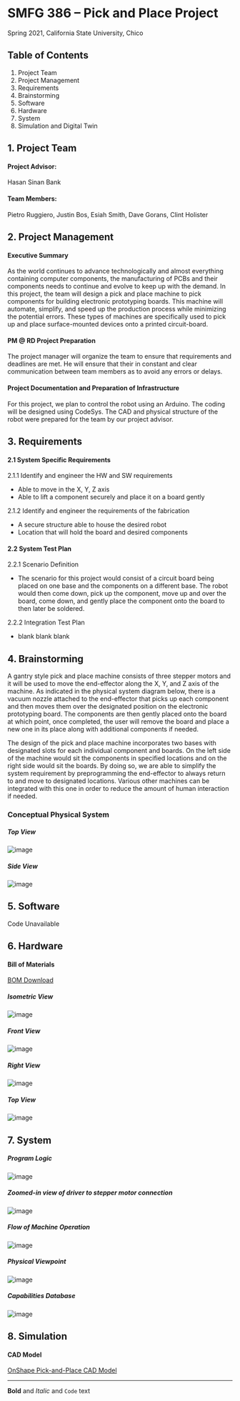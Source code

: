 # SMFG 386 – Pick and Place Project
Spring 2021, California State University, Chico

## Table of Contents
1. Project Team
2. Project Management
3. Requirements
4. Brainstorming
5. Software
6. Hardware
7. System
8. Simulation and Digital Twin

## 1. Project Team
#### Project Advisor:
Hasan Sinan Bank

#### Team Members:
Pietro Ruggiero, Justin Bos, Esiah Smith, Dave Gorans, Clint Holister

## 2. Project Management
#### Executive Summary
As the world continues to advance technologically and almost everything containing computer components, the manufacturing of PCBs and their components needs to continue and evolve to keep up with the demand.
In this project, the team will design a pick and place machine to pick components for building electronic prototyping boards. This machine will automate, simplify, and speed up the production process while minimizing the potential errors. These types of machines are specifically used to pick up and place surface-mounted devices onto a printed circuit-board.

#### PM @ RD Project Preparation
The project manager will organize the team to ensure that requirements and deadlines are met. He will ensure that their in constant and clear communication between team members as to avoid any errors or delays.

#### Project Documentation and Preparation of Infrastructure
For this project, we plan to control the robot using an Arduino. The coding will be designed using CodeSys.
The CAD and physical structure of the robot were prepared for the team by our project advisor.

## 3. Requirements
#### 2.1 System Specific Requirements
2.1.1 Identify and engineer the HW and SW requirements
- Able to move in the X, Y, Z axis
- Able to lift a component securely and place it on a board gently

2.1.2 Identify and engineer the requirements of the fabrication
- A secure structure able to house the desired robot
- Location that will hold the board and desired components

#### 2.2 System Test Plan
2.2.1 Scenario Definition
- The scenario for this project would consist of a circuit board being placed on one base and the components on a different base. The robot would then come down, pick up the component, move up and over the board, come down, and gently place the component onto the board to then later be soldered.

2.2.2 Integration Test Plan
- blank blank blank

## 4. Brainstorming
A gantry style pick and place machine consists of three stepper motors and it will be used to move the end-effector along the X, Y, and Z axis of the machine. As indicated in the physical system diagram below, there is a vacuum nozzle attached to the end-effector that picks up each component and then moves them over the designated position on the electronic prototyping board. The components are then gently placed onto the board at which point, once completed, the user will remove the board and place a new one in its place along with additional components if needed.

The design of the pick and place machine incorporates two bases with designated slots for each individual component and boards. On the left side of the machine would sit the components in specified locations and on the right side would sit the boards. By doing so, we are able to simplify the system requirement by preprogramming the end-effector to always return to and move to designated locations. Various other machines can be integrated with this one in order to reduce the amount of human interaction if needed. 

### Conceptual Physical System
##### Top View
![image](https://user-images.githubusercontent.com/80643856/119094644-275cfa00-b9c6-11eb-9089-6bfad969cbe6.png)

##### Side View
![image](https://user-images.githubusercontent.com/80643856/119094677-32178f00-b9c6-11eb-9908-a240ad9cdfb5.png)

## 5. Software
Code Unavailable

## 6. Hardware
#### Bill of Materials
[BOM Download](https://github.com/Pietro27/SMFG-386-Pick-Place-S21-/files/6519613/Bill.of.Materials.xlsx)

##### Isometric View
![image](https://user-images.githubusercontent.com/80643856/119072661-b7884880-b9a0-11eb-9a16-bb77ba2844f7.png)

##### Front View
![image](https://user-images.githubusercontent.com/80643856/119072715-ce2e9f80-b9a0-11eb-8946-a5f0d813f139.png)

##### Right View
![image](https://user-images.githubusercontent.com/80643856/119072761-e999aa80-b9a0-11eb-8f9c-c39de218aac9.png)

##### Top View
![image](https://user-images.githubusercontent.com/80643856/119072821-03d38880-b9a1-11eb-8797-b3a022a31a48.png)

## 7. System

##### Program Logic
![image](https://user-images.githubusercontent.com/80643856/119215982-d4e31280-ba85-11eb-8af3-5966461b02a7.png)

##### Zoomed-in view of driver to stepper motor connection
![image](https://user-images.githubusercontent.com/80643856/119215992-e5938880-ba85-11eb-9eb1-4aa110578bab.png)

##### Flow of Machine Operation
![image](https://user-images.githubusercontent.com/80643856/119097068-2d080f00-b9c9-11eb-9773-c669b6cf02c5.png)

##### Physical Viewpoint
![image](https://user-images.githubusercontent.com/80643856/119097375-7e180300-b9c9-11eb-8c60-9d1b21d82c73.png)

##### Capabilities Database
![image](https://user-images.githubusercontent.com/80643856/119102337-c4bc2c00-b9ce-11eb-957e-f4dc23e2498c.png)

## 8. Simulation
#### CAD Model
[OnShape Pick-and-Place CAD Model](https://cad.onshape.com/documents/6252e15e970ac1938780f928/w/20633151d95dba67da3a3823/e/bd24fccf74d4b5e793805942)

----------------------------------------------------------------------------------------------------------
**Bold** and _Italic_ and `Code` text
